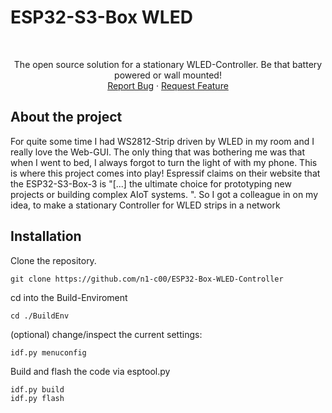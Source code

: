 # ESP32-S3-Box WLED

<br/>
  <p align="center">
    The open source solution for a stationary WLED-Controller. Be that battery powered or wall       mounted!
    <br/>
    <a href="https://github.com/n1-c00/ESP32-Box-WLED-Controller/issues">Report Bug</a>
    ·
    <a href="https://github.com/n1-c00/ESP32-Box-WLED-Controller/issues">Request Feature</a>
  </p>
</p>

## About the project
For quite some time I had WS2812-Strip driven by WLED in my room and I really love the Web-GUI. The only thing that was bothering me was that when I went to bed, I always forgot to turn the light of with my phone. This is where this project comes into play!
Espressif claims on their website that the ESP32-S3-Box-3 is "[...] the ultimate choice for prototyping new projects or building complex AIoT systems. ". So I got a colleague in on my idea, to make a stationary Controller for WLED strips in a network

## Installation

Clone the repository.
```
git clone https://github.com/n1-c00/ESP32-Box-WLED-Controller
```

cd into the Build-Enviroment
```
cd ./BuildEnv
```

(optional) change/inspect the current settings:
```
idf.py menuconfig
```

Build and flash the code via esptool.py
```
idf.py build
idf.py flash
```
